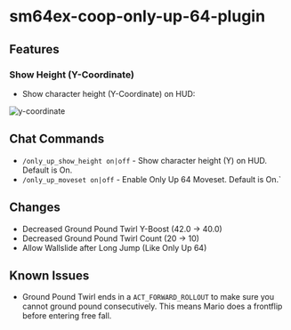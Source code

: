 # sm64ex-coop-only-up-64-plugin

## Features

### Show Height (Y-Coordinate)

* Show character height (Y-Coordinate) on HUD:

![y-coordinate](./resources/y-coordinate.gif)

## Chat Commands

* `/only_up_show_height on|off` - Show character height (Y) on HUD. Default is On.
* `/only_up_moveset on|off` - Enable Only Up 64 Moveset. Default is On.`

## Changes

* Decreased Ground Pound Twirl Y-Boost (42.0 -> 40.0)
* Decreased Ground Pound Twirl Count (20 -> 10)
* Allow Wallslide after Long Jump (Like Only Up 64)

## Known Issues

* Ground Pound Twirl ends in a `ACT_FORWARD_ROLLOUT` to make sure you cannot ground pound consecutively. This means Mario
  does a frontflip before entering free fall.

